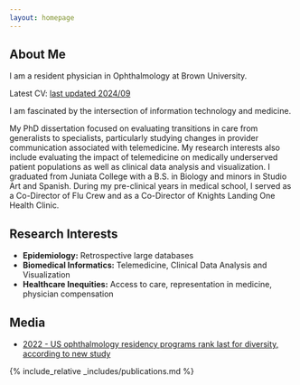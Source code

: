 ```yaml
---
layout: homepage
---
```


## About Me

I am a resident physician in Ophthalmology at Brown University. 

Latest CV: [last updated 2024/09](assets/files/2024-09_Lieng_CV.pdf)

I am fascinated by the intersection of information technology and medicine. 

My PhD dissertation focused on evaluating transitions in care from generalists to specialists, particularly studying changes in provider communication associated with telemedicine. My research interests also include evaluating the impact of telemedicine on medically underserved patient populations as well as clinical data analysis and visualization. I graduated from Juniata College with a B.S. in Biology and minors in Studio Art and Spanish. During my pre-clinical years in medical school, I served as a Co-Director of Flu Crew and as a Co-Director of Knights Landing One Health Clinic.

## Research Interests

- **Epidemiology:** Retrospective large databases
- **Biomedical Informatics:** Telemedicine, Clinical Data Analysis and Visualization
- **Healthcare Inequities:** Access to care, representation in medicine, physician compensation

## Media

- [2022 - US ophthalmology residency programs rank last for diversity, according to new study](https://health.ucdavis.edu/news/headlines/us-ophthalmology-residency-programs-rank-last-for-diversity-according-to-new-study/2022/11)

{% include_relative _includes/publications.md %}
